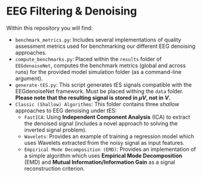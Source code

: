 # EEG Filtering & Denoising

Within this repository you will find:
- `benchmark_metrics.py`: Includes several implementations of quality assessment metrics used for benchmarking our different EEG denoising approaches.
- `compute_benchmarks.py`: Placed within the `results` folder of `EEGdenoiseNet`, computes the benchmark metrics (global and across runs) for the provided model simulation folder (as a command-line argument).
- `generate-tES.py`: This script generates tES signals compatible with the EEGdenoiseNet framework. Must be placed withing the `data` folder. **Please note that the resulting signal is stored in $\mu V$, not in $V$.**
- `Classic (Shallow) Algorithms`: This folder contains three *shallow* approaches to EEG denoising under tES:
    * `FastICA`: Using **Independent Component Analysis** (ICA) to extract the denoised signal (includes a novel approach to solving the inverted signal problem).
    * `Wavelets`: Provides an example of training a regression model which uses Wavelets extracted from the noisy signal as input features.
    * `Empirical Mode Decomposition (EMD)`: Provides an implementation of a simple algorithm which uses **Empirical Mode Decomposition** (EMD) and **Mutual Information/Information Gain** as a signal reconstruction criterion. 